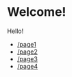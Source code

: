 # Welcome!

Hello!

- [/page1](/page1)
- [/page2](/page2)
- [/page3](/page2/page3)
- [/page4](/page4)
